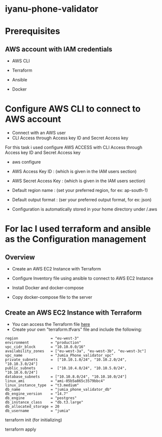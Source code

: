 # iyanu-phone-validator

# Prerequisites
## AWS account with IAM credentials

- AWS CLI

- Terraform

- Ansible

- Docker

# Configure AWS CLI to connect to AWS account
- Connect with an AWS user
- CLI Access through Access key ID and Secret Access key

 For this task i used configure AWS ACCESS with CLI Access through Access key ID and Secret Access key

- aws configure

- AWS Access Key ID : (which is given in the IAM users section)

- AWS Secret Access Key : (which is given in the IAM users section)

- Default region name : (set your preferred region, for ex: ap-south-1)

- Default output format : (ser your preferred output format, for ex: json)

- Configuration is automatically stored in your home directory under /.aws

# For Iac I used terraform and ansible as the Configuration management

## Overview

- Create an AWS EC2 Instance with Terraform

- Configure Inventory file using ansible to connect to AWS EC2 Instance

- Install Docker and docker-compose

- Copy docker-compose file to the server

## Create an AWS EC2 Instance with Terraform

- You can access the Terraform file [here](https://github.com/DeimosCloud/iyanu-phone-validator/tree/main/infrastructure/terraform)
- Create your own "terraform.tfvars" file and include the following:

```
region               = "eu-west-3"
environment          = "production"
vpc_cidr_block       = "10.10.0.0/16"
availability_zones   = ["eu-west-3a", "eu-west-3b", "eu-west-3c"]
vpc_name             = "Jumia_Phone_validator_vpc"
private_subnets      =  ["10.10.1.0/24", "10.10.2.0/24", "10.10.3.0/24"]
public_subnets       =  ["10.10.4.0/24", "10.10.5.0/24", "10.10.6.0/24"]
database_subnets     = ["10.10.8.0/24", "10.10.10.0/24"]
linux_ami            = "ami-05b5a865c3579bbc4"
linux_instance_type  = "t3.medium"
db_name              = "jumia_phone_validator_db"
db_engine_version    = "14.7"
db_engine            = "postgres"
db_instance_class    = "db.t3.large"
db_allocated_storage = 20
db_username          = "jumia"

```

terraform init (for initializing)

terraform apply

